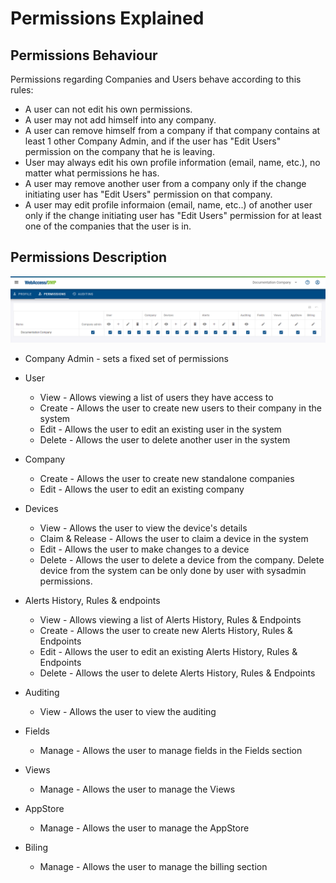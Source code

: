 # Permissions Explained

## Permissions Behaviour

Permissions regarding Companies and Users behave according to this rules:

* A user can not edit his own permissions.
* A user may not add himself into any company.
* A user can remove himself from a company if that company contains at least 1 other Company Admin, and if the user has "Edit Users" permission on the company that he is leaving.
* User may always edit his own profile information (email, name, etc.), no matter what permissions he has.
* A user may remove another user from a company only if the change initiating user has "Edit Users" permission on that company.
* A user may edit profile informaion (email, name, etc..) of another user only if the change initiating user has "Edit Users" permission for at least one of the companies that the user is in.

## Permissions Description

![user_permissions](./user-permissions.png "Permissions")

* Company Admin - sets a fixed set of permissions

* User
  * View - Allows viewing a list of users they have access to
  * Create - Allows the user to create new users to their company in the system
  * Edit - Allows the user to edit an existing user in the system
  * Delete - Allows the user to delete another user in the system

* Company
  * Create - Allows the user to create new standalone companies
  * Edit - Allows the user to edit an existing company
  
* Devices
  * View - Allows the user to view the device's details
  * Claim & Release - Allows the user to claim a device in the system
  * Edit - Allows the user to make changes to a device
  * Delete - Allows the user to delete a device from the company. Delete device from the system can be only done by user with sysadmin permissions.

* Alerts History, Rules & endpoints
  
  * View - Allows viewing a list of Alerts History, Rules & Endpoints
  * Create - Allows the user to create new Alerts History, Rules & Endpoints
  * Edit - Allows the user to edit an existing Alerts History, Rules & Endpoints
  * Delete - Allows the user to delete Alerts History, Rules & Endpoints

* Auditing
  * View - Allows the user to view the auditing

* Fields
  * Manage - Allows the user to manage fields in the Fields section

* Views
  * Manage - Allows the user to manage the Views

* AppStore
  * Manage - Allows the user to manage the AppStore 
  
* Biling
  * Manage - Allows the user to manage the billing section
